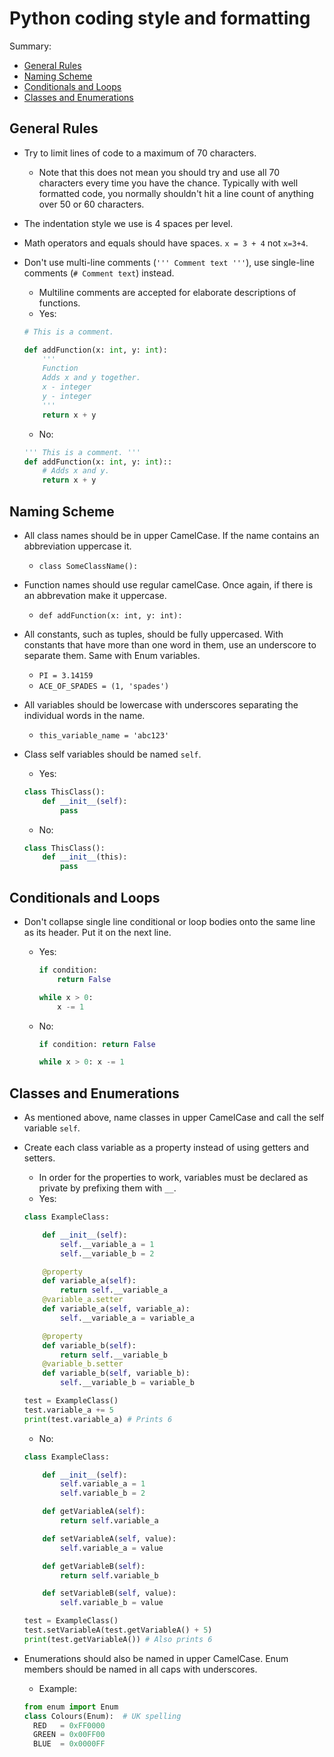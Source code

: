 # <a name="py-coding-style-and-formatting"></a>Python coding style and formatting

Summary:

- [General Rules](#py-style-general)
- [Naming Scheme](#py-style-naming)
- [Conditionals and Loops](#py-style-conditionals)
- [Classes and Enumerations](#py-style-classes)

## <a name="py-style-general"></a>General Rules
- Try to limit lines of code to a maximum of 70 characters.
    - Note that this does not mean you should try and use all 70 characters every time you have the chance. Typically with well formatted code, you normally shouldn't hit a line count of anything over 50 or 60 characters.
- The indentation style we use is 4 spaces per level.
- Math operators and equals should have spaces. `x = 3 + 4` not `x=3+4`.
- Don't use multi-line comments (`''' Comment text '''`), use single-line comments (`# Comment text`) instead.
  - Multiline comments are accepted for elaborate descriptions of functions.
  - Yes:

  ```python
  # This is a comment.

  def addFunction(x: int, y: int):
      '''
      Function
      Adds x and y together.
      x - integer
      y - integer
      '''
      return x + y
  ```
  - No:
  ```python
  ''' This is a comment. '''
  def addFunction(x: int, y: int)::
      # Adds x and y.
      return x + y
  ```
## <a name="py-style-naming"></a>Naming Scheme
- All class names should be in upper CamelCase. If the name contains an abbreviation uppercase it.
  - `class SomeClassName():`
- Function names should use regular camelCase. Once again, if there is an abbrevation make it uppercase.
  - `def addFunction(x: int, y: int):`
- All constants, such as tuples, should be fully uppercased. With constants that have more than one word in them, use an underscore to separate them. Same with Enum variables.
  - `PI = 3.14159`
  - `ACE_OF_SPADES = (1, 'spades')`

- All variables should be lowercase with underscores separating the individual words in the name.
  - `this_variable_name = 'abc123'`
- Class self variables should be named `self`.
  - Yes:

  ```python
  class ThisClass():
      def __init__(self):
          pass
  ```
  - No:

  ```python
  class ThisClass():
      def __init__(this):
          pass
  ```

## <a name="py-style-conditionals"></a>Conditionals and Loops
- Don't collapse single line conditional or loop bodies onto the same line as its header. Put it on the next line.
  - Yes:

    ```python
    if condition:
        return False

    while x > 0:
        x -= 1
    ```
  - No:

    ```python
    if condition: return False

    while x > 0: x -= 1
    ```

## <a name="py-style-classes"></a>Classes and Enumerations
- As mentioned above, name classes in upper CamelCase and call the self variable `self`.
- Create each class variable as a property instead of using getters and setters.
  - In order for the properties to work, variables must be declared as private by prefixing them with `__`.
  - Yes:

  ```python
  class ExampleClass:

      def __init__(self):
          self.__variable_a = 1
          self.__variable_b = 2

      @property
      def variable_a(self):
          return self.__variable_a
      @variable_a.setter
      def variable_a(self, variable_a):
          self.__variable_a = variable_a

      @property
      def variable_b(self):
          return self.__variable_b
      @variable_b.setter
      def variable_b(self, variable_b):
          self.__variable_b = variable_b

  test = ExampleClass()
  test.variable_a += 5
  print(test.variable_a) # Prints 6
  ```
  - No:

  ```python
  class ExampleClass:

      def __init__(self):
          self.variable_a = 1
          self.variable_b = 2

      def getVariableA(self):
          return self.variable_a

      def setVariableA(self, value):
          self.variable_a = value

      def getVariableB(self):
          return self.variable_b

      def setVariableB(self, value):
          self.variable_b = value

  test = ExampleClass()
  test.setVariableA(test.getVariableA() + 5)
  print(test.getVariableA()) # Also prints 6
  ```
- Enumerations should also be named in upper CamelCase. Enum members should be named in all caps with underscores.
  - Example:

  ```python
  from enum import Enum
  class Colours(Enum):  # UK spelling
    RED   = 0xFF0000
    GREEN = 0x00FF00
    BLUE  = 0x0000FF
  ```
